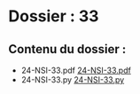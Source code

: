 # Dossier : 33
 
 ## Contenu du dossier : 
- 24-NSI-33.pdf [24-NSI-33.pdf](./24-NSI-33.pdf)
- 24-NSI-33.py [24-NSI-33.py](./24-NSI-33.py)
